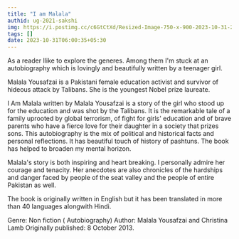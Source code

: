 ```yaml
---
title: "I am Malala"
authid: ug-2021-sakshi
img: https://i.postimg.cc/c6GtCtXd/Resized-Image-750-x-900-2023-10-31-23-12-39-2153.webp
tags: []
date: 2023-10-31T06:00:35+05:30
---
```


As a reader Ilike to explore the generes. Among them I'm stuck at an autobiography which is lovingly and beautifully written by a teenager girl.

Malala Yousafzai is a Pakistani female education activist and survivor of hideous attack by Talibans. She is the youngest Nobel prize laureate.

I Am Malala written by Malala Yousafzai is a story of the girl who stood up for the education and was shot by the Talibans. It is the remarkable tale of a family uprooted by global terrorism, of fight for girls' education and of brave parents who have a fierce love for their daughter in a society that prizes sons. This autobiography is the mix of political and historical facts and personal reflections. It has beautiful touch of history of pashtuns. The book has helped to broaden my mental horizon. 

Malala's story is both inspiring and heart breaking. I personally admire her courage and tenacity. Her anecdotes are also chronicles of the hardships and danger faced by people of the seat valley and the people of entire Pakistan as well.

The book is originally written in English but it has been translated in more than 40 languages alongwith Hindi. 

Genre: Non fiction ( Autobiography)
Author: Malala Yousafzai and Christina Lamb
Originally published: 8 October 2013.


